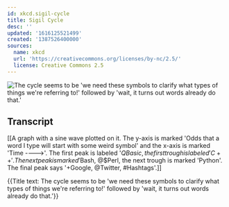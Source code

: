 ```yaml
---
id: xkcd.sigil-cycle
title: Sigil Cycle
desc: ''
updated: '1616125521499'
created: '1387526400000'
sources:
  name: xkcd
  url: 'https://creativecommons.org/licenses/by-nc/2.5/'
  license: Creative Commons 2.5
---
```

![The cycle seems to be 'we need these symbols to clarify what types of things we're referring to!' followed by 'wait, it turns out words already do that.'](https://imgs.xkcd.com/comics/sigil_cycle.png)

## Transcript
[[A graph with a sine wave plotted on it. The y-axis is marked 'Odds that a word I type will start with some weird symbol' and the x-axis is marked 'Time ---->'. The first peak is labeled '$QBasic, the first trough is labeled 'C++'. The next peak is marked '$Bash, @$Perl, the next trough is marked 'Python'. The final peak says '+Google, @Twitter, #Hashtags'.]]

{{Title text: The cycle seems to be 'we need these symbols to clarify what types of things we're referring to!' followed by 'wait, it turns out words already do that.'}}

